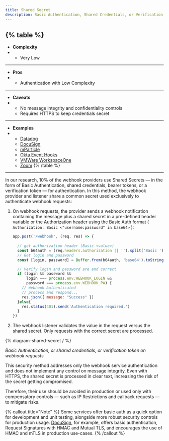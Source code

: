 ```yaml
---
title: Shared Secret
description: Basic Authentication, Shared Credentials, or Verification Token
--- 
```


{% table %}
---
* **Complexity**
* - Very Low
---
* **Pros**
* - Authentication with Low Complexity
---
* **Caveats**
* - No message integrity and confidentiality controls
  - Requires HTTPS to keep credentials secret
---
* **Examples**
* - [Datadog](https://docs.datadoghq.com/integrations/webhooks/#authentication)
  - [DocuSign](https://developers.docusign.com/platform/webhooks/connect/validation-and-security/)
  - [mParticle](https://docs.mparticle.com/integrations/webhook/event/)
  - [Okta Event Hooks](https://developer.okta.com/docs/concepts/event-hooks/#one-time-verification-request)
  - [VMWare WorkspaceOne](https://docs.vmware.com/en/VMware-Workspace-ONE-UEM/services/System_Settings_On_Prem/GUID-AWT-SYSTEM-ADVANCED-API-NOTIF.html)
  - [Zoom](https://marketplace.zoom.us/docs/guides/build/webhook-only-app)
{% /table %}

---

In our research, 10% of the webhook providers use Shared Secrets — in the form of Basic Authentication, shared credentials, bearer tokens, or a verification token — for authentication. In this method, the webhook provider and listener share a common secret used exclusively to authenticate webhook requests:

1. On webhook requests, the provider sends a webhook notification containing the message plus a shared secret in a pre-defined header variable or the Authorization header using the Basic Auth format ( `Authorization: Basic <"username:password" in base64>` ):

    ```js
    app.post('/webhook', (req, res) => {
      
      // get authorization header (Basic <value>)
      const b64auth = (req.headers.authorization || '').split('Basic ')[1] || ''
      // Get login and password
      const [login, password] = Buffer.from(b64auth, 'base64').toString().split(':')

      // Verify login and password are and correct
      if (login && password && 
          login === process.env.WEBHOOK_LOGIN && 
          password === process.env.WEBHOOK_PW) {
        // Webhook Authenticated 
        // process and respond...
        res.json({ message: "Success" })
      }else{
        res.status(401).send('Authentication required.')
      }
    })
    ```

2. The webhook listener validates the value in the request versus the shared secret. Only requests with the correct secret are processed.

{% diagram-shared-secret / %} 

_Basic Authentication, or shared credentials, or verification token on webhook requests_

This security method addresses only the webhook service authentication and does not implement any control on message integrity. Even with HTTPS, the shared secret is processed in clear text, increasing the risk of the secret getting compromised.

Therefore, their use should be avoided in production or used only with compensatory controls — such as IP Restrictions and callback requests — to mitigate risks.

{% callout title="Note" %}
   Some services offer basic auth as a quick option for development and unit testing, alongside more robust security controls for production usage. [DocuSign](https://developers.docusign.com/platform/webhooks/connect/validation-and-security/), for example, offers basic authentication, Request Signatures with HMAC and Mutual TLS, and encourages the use of HMAC and mTLS in production use-cases.
{% /callout %}
